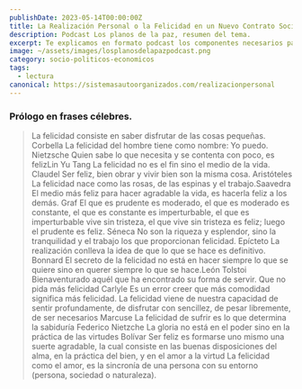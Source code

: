 ```yaml
---
publishDate: 2023-05-14T00:00:00Z
title: La Realización Personal o la Felicidad en un Nuevo Contrato Social.
description: Podcast Los planos de la paz, resumen del tema.
excerpt: Te explicamos en formato podcast los componentes necesarios para alcanzar la paz en el país por medio de los sistemas autoorganizados.
image: ~/assets/images/losplanosdelapazpodcast.png
category: socio-politicos-economicos
tags:
  - lectura
canonical: https://sistemasautoorganizados.com/realizacionpersonal
---
```


### Prólogo en frases célebres.

> La felicidad consiste en saber disfrutar de las cosas pequeñas. Corbella
> La felicidad del hombre tiene como nombre: Yo puedo. Nietzsche
> Quien sabe lo que necesita y se contenta con poco, es felizLin Yu Tang
> La felicidad no es el fin sino el medio de la vida. Claudel
> Ser feliz, bien obrar y vivir bien son la misma cosa. Aristóteles
> La felicidad nace como las rosas, de las espinas y el trabajo.Saavedra
> El medio más feliz para hacer agradable la vida, es hacerla feliz a los demás. Graf
> El que es prudente es moderado, el que es moderado es constante, el que es constante es imperturbable, el que es imperturbable vive sin tristeza, el que vive sin tristeza es feliz; luego el prudente es feliz. Séneca
> No son la riqueza y esplendor, sino la tranquilidad y el trabajo los que proporcionan felicidad. Epícteto
> La realización conlleva la idea de que lo que se hace es definitivo. Bonnard
> El secreto de la felicidad no está en hacer siempre lo que se quiere sino en querer siempre lo que se hace.León Tolstoi
> Bienaventurado aquél que ha encontrado su forma de servir. Que no pida más felicidad Carlyle
> Es un error creer que más comodidad significa más felicidad. La felicidad viene de nuestra capacidad de sentir profundamente, de disfrutar con sencillez, de pesar libremente, de ser necesarios Marcuse
> La felicidad de sufrir es lo que determina la sabiduría Federico Nietzche
> La gloria no está en el poder sino en la práctica de las virtudes Bolívar
> Ser feliz es formarse uno mismo una suerte agradable, la cual consiste en las buenas disposiciones del alma, en la práctica del bien, y en el amor a la virtud
La felicidad como el amor, es la sincronía de una persona con su entorno (persona, sociedad o naturaleza).
